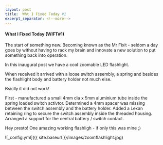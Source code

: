 ```yaml
---
layout: post
title:  Wht I Fixed Today #1
excerpt_separator: <!--more-->
---
```


#### What I Fixed Today (WIFT#1)

The start of something new.
Becoming known as the Mr Fixit - seldom a day goes by without having to rack my 
brain and innovate a new solution to put something back into operation.

In this inaugural post we have a cool zoomable LED flashlight.

When received it arrived with a loose switch assembly, a spring and besides the 
flashlight body and battery holder not much else.

Bsiclly it did not work!

First - manufactured a small 4mm dia x 5mm aluminium tube inside the spring loaded
switch activtor.
Determined a 4mm spacer was missing between the switch assembly and the battery holder.
Added a Lexan retaining ring to secure the switch assembly inside the threaded housing.
Arranged a support for the central battery / switch contact.

Hey presto! One amazing working flashligh - if only this was mine ;)  

 

![_config.yml]({{ site.baseurl }}/images/zoomflashlight.jpg)

